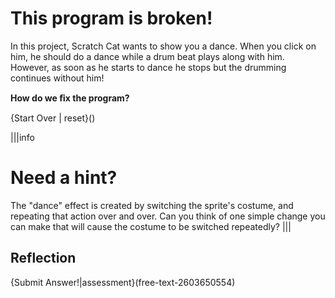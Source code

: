 # This program is broken!
In this project, Scratch Cat wants to show you a dance. When you click on him, he should do a dance while a drum beat plays along with him. However, as soon as he starts to dance he stops but the drumming continues without him! 

**How do we ﬁx the program?**

{Start Over | reset}()

|||info
# Need a hint?
The "dance" effect is created by switching the sprite's costume, and repeating that action over and over. Can you think of one simple change you can make that will cause the costume to be switched repeatedly?
|||

## Reflection
{Submit Answer!|assessment}(free-text-2603650554)